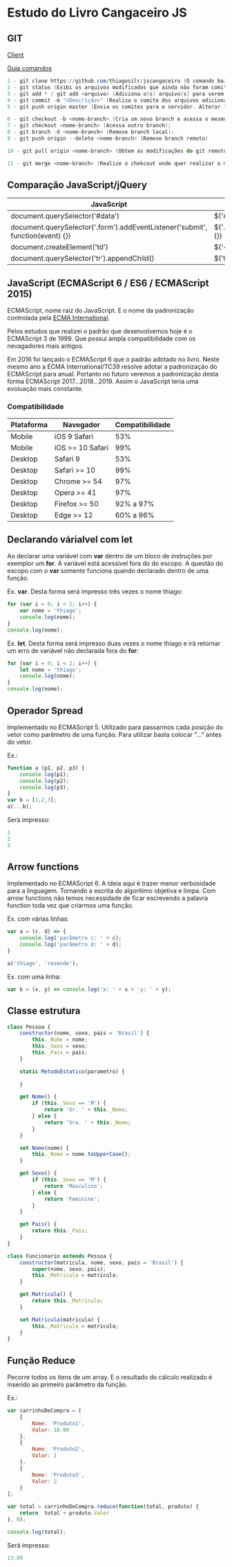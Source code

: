 # Estudo do Livro Cangaceiro JS

## GIT
[Client](https://git-for-windows.github.io/)

[Guia comandos](http://rogerdudler.github.io/git-guide/index.pt_BR.html)

```PowerShell
1 - git clone https://github.com/thiagosilr/jscangaceiro (O comando baixa e cria um novo diretório git local);
2 - git status (Exibi os arquivos modificados que ainda não foram comitados);
3 - git add * / git add <arquivo> (Adiciona o(s) arquivo(s) para serem comitados);
4 - git commit -m "<Descrição>" (Realiza o comite dos arquivos adicionados);
5 - git push origin master (Envia os comites para o servidor. Alterar "master" para o nome do branch a qual deseja enviar os comites);

6 - git checkout -b <nome-branch> (Cria um novo branch e acessa o mesmo);
7 - git checkout <nome-branch> (Acessa outro branch);
8 - git branch -d <nome-branch> (Remove branch local);
9 - git push origin --delete <nome-branch> (Remove branch remoto)

10 - git pull origin <nome-branch> (Obtem as modificações do git remoto)

11 - git merge <nome-branch> (Realize o chekcout onde quer realizar o merge. E escreva o branch a qual deseja copiar as informações.)
```

## Comparação JavaScript/jQuery
|JavaScript|jQuery|
|----------|------|
|document.querySelector('#data')|$('#data')|
|document.querySelector('.form').addEventListener('submit', function(event) {})|$('.form').submit(function(event) {})|
|document.createElement('td')|$('&lt;td&gt;')|
|document.querySelector('tr').appendChild()|$('td').append()|

## JavaScript (ECMAScript 6 / ES6 / ECMAScript 2015)
ECMAScript, nome raiz do JavaScript. E o nome da padronização controlada pela [ECMA International](https://www.ecma-international.org/).

Pelos estudos que realizei o padrão que desenvolvemos hoje é o ECMAScript 3 de 1999. Que possui ampla compatibilidade com os nevagadores mais antigos.

Em 2016 foi lançado o ECMAScript 6 que o padrão adotado no livro. Neste mesmo ano a ECMA International/TC39 resolve adotar a padronização do ECMAScript para anual. Portanto no futuro veremos a padronização desta forma ECMAScript 2017...2018...2019. Assim o JavaScript teria uma evoluação mais constante.

### Compatibilidade
|Plataforma|Navegador|Compatibilidade|
|----------|---------|---------------|
|Mobile|iOS 9 Safari|53%|
|Mobile|iOS >= 10 Safari|99%|
|Desktop|Safari 9|53%|
|Desktop|Safari >= 10|99%|
|Desktop|Chrome >= 54|97%|
|Desktop|Opera >= 41|97%|
|Desktop|Firefox >= 50|92% a 97%|
|Desktop|Edge >= 12|60% a 96%|

## Declarando várialvel com let
Ao declarar uma variável com **var** dentro de um bloco de instruções por exemplor um **for**. A variável está acessível fora do do escopo.
A questão do escopo com o **var** somente funciona quando declarado dentro de uma função.

Ex. **var**. Desta forma será impresso três vezes o nome thiago:
```JavaScript
for (var i = 0; i < 2; i++) {
	var nome = 'thiago';
	console.log(nome);
}
console.log(nome);
```

Ex. **let**. Desta forma será impresso duas vezes o nome thiago e irá retornar um erro de variável não declarada fora do **for**:
```JavaScript
for (var i = 0; i < 2; i++) {
	let nome = 'thiago';
	console.log(nome);
}
console.log(nome);
```

## Operador Spread
Implementado no ECMAScript 5.
Utilizado para passarmos cada posição do vetor como parêmetro de uma função.
Para utilizar basta colocar "..." antes do vetor.

Ex.:
```JavaScript
function a (p1, p2, p3) {
	console.log(p1);
	console.log(p2);
	console.log(p3);
}
var b = [1,2,3];
a(...b);
```

Será impresso:
```JavaScript
1
2
3
```

## Arrow functions
Implementado no ECMAScript 6.
A ideia aqui é trazer menor verbosidade para a linguagem. Tornando a escrita do algoritimo objetiva e limpa.
Com arrow functions não temos necessidade de ficar escrevendo a palavra function toda vez que criarmos uma função.

Ex. com várias linhas:
```JavaScript
var a = (c, d) => {
	console.log('parâmetro c: ' + c);
	console.log('parâmetro d: ' + d);
}

a('thiago', 'resende');
```

Ex. com uma linha:
```JavaScript
var b = (x, y) => console.log('x: ' + x + 'y: ' + y);
```

## Classe estrutura
```JavaScript
class Pessoa {
	constructor(nome, sexo, pais = 'Brasil') {
		this._Nome = nome;
		this._Sexo = sexo;
		this._Pais = pais;
	}

	static MetodoEstatico(parametro) {
		
	}

	get Nome() {
		if (this._Sexo == 'M') {
			return 'Sr. ' + this._Nome;
		} else {
			return 'Sra. ' + this._Nome;
		}
	}

	set Nome(nome) {
		this._Nome = nome.toUpperCase();
	}

	get Sexo() {
		if (this._Sexo == 'M') {
			return 'Masculino';
		} else {
			return 'Feminino';
		}
	}

	get Pais() {
		return this._Pais;
	}
}

class Funcionario extends Pessoa {
	constructor(matricula, nome, sexo, pais = 'Brasil') {
		super(nome, sexo, pais);
		this._Matricula = matricula;
	}

	get Matricula() {
		return this._Matricula;
	}

	set Matricula(matricula) {
		this._Matricula = matricula;
	}
}
```

## Função Reduce
Pecorre todos os itens de um array. E o resultado do cálculo realizado é inserido ao primeiro 
parâmetro da função.

Ex.:
```JavaScript
var carrinhoDeCompra = [
	{
		Nome: 'Produto1',
		Valor: 10.99
	},
	{
		Nome: 'Produto2',
		Valor: 1
	},
	{
		Nome: 'Produto3',
		Valor: 2
	}
];

var total = carrinhoDeCompra.reduce(function(total,	produto) {	
	return	total + produto.Valor
}, 0);

console.log(total);
```

Será impresso:
```JavaScript
13.99
```